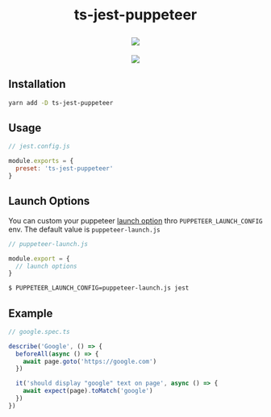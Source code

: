 <h1 align="center">
  <p>ts-jest-puppeteer</p>
  <a href="https://circleci.com/gh/rwu823/ts-jest-puppeteer" alt="Build Status">
    <img src="https://img.shields.io/circleci/build/github/rwu823/ts-jest-puppeteer/master?style=for-the-badge&logo=circleci" />
  </a>
</h1>

<p align="center">
  <a href="https://www.npmjs.org/package/ts-jest-puppeteer">
    <img src="https://img.shields.io/npm/v/ts-jest-puppeteer?style=for-the-badge&logo=npm"/>
  </a>
</p>

## Installation

~~~sh
yarn add -D ts-jest-puppeteer
~~~


## Usage

~~~js
// jest.config.js

module.exports = {
  preset: 'ts-jest-puppeteer'
}
~~~


## Launch Options
You can custom your puppeteer [launch option](https://pptr.dev/#?product=Puppeteer&version=v2.0.0&show=api-puppeteerlaunchoptions) thro `PUPPETEER_LAUNCH_CONFIG` env. The default value is `puppeteer-launch.js`


~~~js
// puppeteer-launch.js

module.export = {
  // launch options
}
~~~

~~~sh
$ PUPPETEER_LAUNCH_CONFIG=puppeteer-launch.js jest
~~~

## Example

~~~js
// google.spec.ts

describe('Google', () => {
  beforeAll(async () => {
    await page.goto('https://google.com')
  })

  it('should display "google" text on page', async () => {
    await expect(page).toMatch('google')
  })
})
~~~
